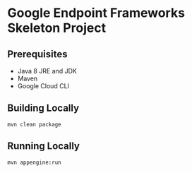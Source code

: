 # Google Endpoint Frameworks Skeleton Project

## Prerequisites

 - Java 8 JRE and JDK
 - Maven
 - Google Cloud CLI

## Building Locally

`mvn clean package`

## Running Locally

`mvn appengine:run`